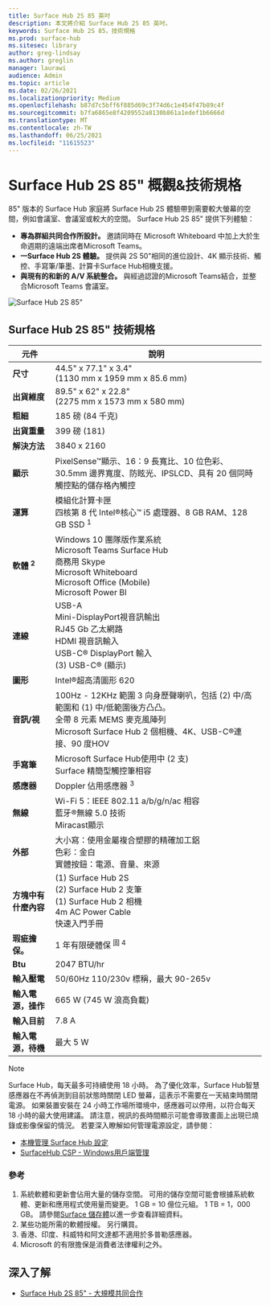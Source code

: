 ```yaml
---
title: Surface Hub 2S 85 英吋
description: 本文將介紹 Surface Hub 2S 85 英吋。
keywords: Surface Hub 2S 85，技術規格
ms.prod: surface-hub
ms.sitesec: library
author: greg-lindsay
ms.author: greglin
manager: laurawi
audience: Admin
ms.topic: article
ms.date: 02/26/2021
ms.localizationpriority: Medium
ms.openlocfilehash: b87d7c5bff6f885d69c3f74d6c1e454f47b89c4f
ms.sourcegitcommit: b7fa6865e8f4209552a8130b861a1edef1b6666d
ms.translationtype: MT
ms.contentlocale: zh-TW
ms.lasthandoff: 06/25/2021
ms.locfileid: "11615523"
---
```

# <a name="surface-hub-2s-85-overview--tech-specs"></a>Surface Hub 2S 85" 概觀&技術規格

85" 版本的 Surface Hub 家庭將 Surface Hub 2S 體驗帶到需要較大螢幕的空間，例如會議室、會議室或較大的空間。 Surface Hub 2S 85" 提供下列體驗：

- **專為群組共同合作所設計。** 邀請同時在 Microsoft Whiteboard 中加上大於生命週期的遠端出席者Microsoft Teams。
- **一Surface Hub 2S 體驗。** 提供與 2S 50"相同的進位設計、4K 顯示技術、觸控、手寫筆/筆墨、計算卡Surface Hub相機支援。
- **與現有的和新的 A/V 系統整合。** 與經過認證的Microsoft Teams結合，並整合Microsoft Teams 會議室。

![Surface Hub 2S 85"](images/hub-2s-85.png)

## <a name="surface-hub-2s-85-tech-specs"></a>Surface Hub 2S 85" 技術規格

| 元件    | 說明                                                                                                                                                                                                                                         |
| ----------------- | --------------------------------------------------------------------------------------------------------------------------------------------------------------------------------------------------------------------------------------------------------- |
|**尺寸**| 44.5" x 77.1" x 3.4"<br> (1130 mm x 1959 mm x 85.6 mm)                                                                                                                                                                                                         |
|**出貨維度**| 89.5" x 62" x 22.8"<br> (2275 mm x 1573 mm x 580 mm)                                                                                                                                                                                                         |
|**粗細**| 185 磅 (84 千克)                                                                                                                                                                                                                                             |
|**出貨重量**| 399 磅 (181)                                                                                                                                                                                                                                             |
|**解決方法**| 3840 x 2160                                                                                                                                                                                                                                               |
|**顯示**| PixelSense™顯示、16：9 長寬比、10 位色彩、30.5mm 邊界寬度、防眩光、IPSLCD、具有 20 個同時觸控點的儲存格內觸控                                                                                                           |
|**運算**| 模組化計算卡匣<br>四核第 8 代 Intel®核心™ i5 處理器、8 GB RAM、128 GB SSD <sup> 1</sup>                                                                                                                                                      |
|**軟體 <sup> 2</sup>**| Windows 10 團隊版作業系統<br>Microsoft Teams Surface Hub<br>商務用 Skype<br>Microsoft Whiteboard<br>Microsoft Office (Mobile) <br>Microsoft Power BI                                                                                               |
|**連線**| USB-A<br>Mini-DisplayPort視音訊輸出<br>RJ45 Gb 乙太網路<br>HDMI 視音訊輸入<br>USB-C® DisplayPort 輸入<br> (3) USB-C® (顯示)                                                                                                            |
|**圖形**| Intel®超高清圖形 620                                                                                                                                                                                                                                   |
|**音訊/視**| 100Hz - 12KHz 範圍 3 向身歷聲喇叭，包括 (2) 中/高範圍和 (1) 中/低範圍後方凸凸。 <br>全帶 8 元素 MEMS 麥克風陣列<br>Microsoft Surface Hub 2 個相機、4K、USB-C®連接、90 度HOV |
|**手寫筆**| Microsoft Surface Hub使用中 (2 支) <br>Surface 精簡型觸控筆相容                                                                                                                                                                                       |
|**感應器**| Doppler 佔用感應器 <sup> 3</sup>                                                                                                                                                                                                                                 |
|**無線**| Wi-Fi 5：IEEE 802.11 a/b/g/n/ac 相容<br>藍牙®無線 5.0 技術<br>Miracast顯示                                                                                                                                                      |
|**外部**| 大小寫：使用金屬複合塑膠的精確加工鋁<br>色彩：金白<br>實體按鈕：電源、音量、來源                                                                                                                            |
|**方塊中有什麼內容**|  (1) Surface Hub 2S<br> (2) Surface Hub 2 支筆<br> (1) Surface Hub 2 相機<br>4m AC Power Cable<br>快速入門手冊                                                                                                                                         |
|**瑕疵擔保。**| 1 年有限硬體保 <sup> 固 4</sup>                                                                                                                                                                                                                          |
|**Btu**| 2047 BTU/hr |
|**輸入壓電**| 50/60Hz 110/230v 標稱，最大 90-265v |
|**輸入電源，操作**| 665 W (745 W 浪高負載)  |
|**輸入目前**| 7.8 A |
|**輸入電源，待機**| 最大 5 W  |

> [!NOTE]
> Surface Hub，每天最多可持續使用 18 小時。 為了優化效率，Surface Hub智慧感應器在不再偵測到目前狀態時關閉 LED 螢幕，這表示不需要在一天結束時關閉電源。 如果裝置安裝在 24 小時工作場所環境中，感應器可以停用，以符合每天 18 小時的最大使用建議。 請注意，視訊的長時間顯示可能會導致畫面上出現已燒錄或影像保留的情況。 若要深入瞭解如何管理電源設定，請參閱：
>
> - [本機管理 Surface Hub 設定](local-management-surface-hub-settings.md)
> - [SurfaceHub CSP - Windows用戶端管理](/windows/client-management/mdm/surfacehub-csp)

### <a name="references"></a>參考

1. 系統軟體和更新會佔用大量的儲存空間。 可用的儲存空間可能會根據系統軟體、更新和應用程式使用量而變更。 1 GB = 10 億位元組。 1 TB = 1，000 GB。 請參閱[Surface 儲存體](https://www.surface.com/storage)以進一步查看詳細資料。
2. 某些功能所需的軟體授權。 另行購買。
3. 香港、印度、科威特和阿文達都不適用於多普勒感應器。
4. Microsoft 的有限擔保是消費者法律權利之外。 

## <a name="learn-more"></a>深入了解

- [Surface Hub 2S 85" - 大規模共同合作](https://techcommunity.microsoft.com/t5/surface-it-pro-blog/surface-hub-2s-85-quot-collaboration-at-a-massive-scale/ba-p/1669717)
